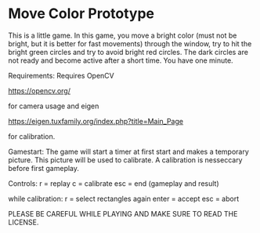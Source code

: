 # Move Color Prototype
This is a little game. In this game, you move a bright color (must not be bright,
but it is better for fast movements) through the window, try to hit the bright
green circles and try to avoid bright red circles. The dark circles are not ready and become active after a short time. You have one minute.

Requirements:
Requires OpenCV

https://opencv.org/

for camera usage and eigen 

https://eigen.tuxfamily.org/index.php?title=Main_Page

for calibration.

Gamestart:
The game will start a timer at first start and makes a temporary picture. This 
picture will be used to calibrate. A calibration is nesseccary before first 
gameplay.

Controls:
r = replay
c = calibrate
esc = end (gameplay and result)

while calibration:
r = select rectangles again
enter = accept
esc = abort

PLEASE BE CAREFUL WHILE PLAYING AND MAKE SURE TO READ THE LICENSE.
